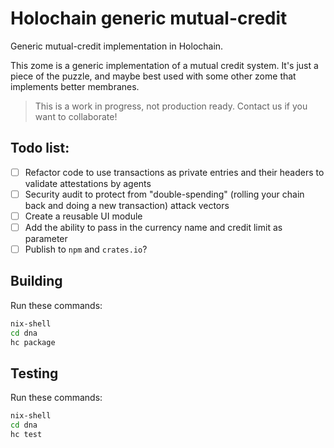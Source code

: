 # Holochain generic mutual-credit

Generic mutual-credit implementation in Holochain.

This zome is a generic implementation of a mutual credit system. It's just a piece of the puzzle, and maybe best used with some other zome that implements better membranes.

> This is a work in progress, not production ready. Contact us if you want to collaborate!

## Todo list:

* [ ] Refactor code to use transactions as private entries and their headers to validate attestations by agents
* [ ] Security audit to protect from "double-spending" (rolling your chain back and doing a new transaction) attack vectors
* [ ] Create a reusable UI module
* [ ] Add the ability to pass in the currency name and credit limit as parameter
* [ ] Publish to `npm` and `crates.io`?

## Building

Run these commands:

```bash
nix-shell
cd dna
hc package
```
## Testing

Run these commands:

```bash
nix-shell
cd dna
hc test
```

